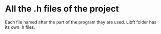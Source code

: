 # All the .h files of the project

Each file named after the part of the program they are used. Libft folder has its own .h files.
